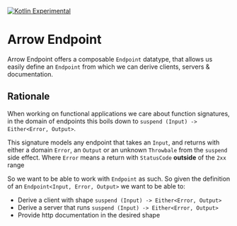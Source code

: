 [![Kotlin Experimental](https://kotl.in/badges/experimental.svg)](https://kotlinlang.org/docs/components-stability.html)
# Arrow Endpoint

Arrow Endpoint offers a composable `Endpoint` datatype, that allows us easily define an `Endpoint` from which we can derive
clients, servers & documentation.

## Rationale

When working on functional applications we care about function signatures, in the domain of endpoints this boils down
to `suspend (Input) -> Either<Error, Output>`.

This signature models any endpoint that takes an `Input`, and returns with either a domain `Error`, an `Output` or an
unknown `Throwbale` from the `suspend` side effect. Where `Error` means a return with `StatusCode` **outside** of
the `2xx` range

So we want to be able to work with `Endpoint` as such. So given the definition of an `Endpoint<Input, Error, Output>` we
want to be able to:

- Derive a client with shape `suspend (Input) -> Either<Error, Output>`
- Derive a server that runs `suspend (Input) -> Either<Error, Output>`
- Provide http documentation in the desired shape
